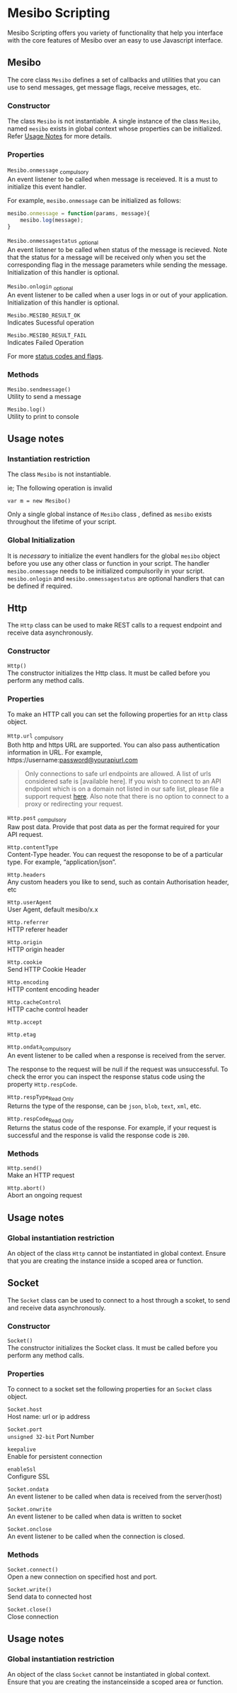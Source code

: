 # Mesibo Scripting

Mesibo Scripting offers you variety of functionality that help you interface with the core features of Mesibo over an easy to use Javascript interface.

## Mesibo  
The core class `Mesibo` defines a set of callbacks and utilities that you can use to send messages, get message flags, receive messages, etc.  

### Constructor
The class `Mesibo` is not instantiable. A single instance of the class `Mesibo`, named `mesibo` exists in global context whose properties can be initialized. Refer [Usage Notes]() for more details.

### Properties

`Mesibo.onmessage` <sub>compulsory</sub>  
An event listener to be called when message is receieved. It is a must to initialize this event handler.

For example, `mesibo.onmessage` can be initialized as follows:
```javascript
mesibo.onmessage = function(params, message){
	mesibo.log(message);
}
```
`Mesibo.onmessagestatus` <sub>optional</sub>  
An event listener to be called when status of the message is recieved. Note that the status for a message will be received only when you set the corresponding flag in the message parameters while sending the message. Initialization of this handler is optional. 

`Mesibo.onlogin` <sub>optional</sub>  
An event listener to be called when a user logs in or out of your application. Initialization of this handler is optional.

`Mesibo.MESIBO_RESULT_OK`  
Indicates Sucessful operation

`Mesibo.MESIBO_RESULT_FAIL`  
Indicates Failed Operation

For more [status codes and flags](https://mesibo.com/documentation/api/real-time-api/data-structures/#messageparams).

### Methods  
`Mesibo.sendmessage()`  
Utility to send a message 

`Mesibo.log()`  
Utility to print to console


## Usage notes

### Instantiation restriction
The class `Mesibo` is not instantiable. 

ie; The following operation is invalid  
```javscript
var m = new Mesibo()
```
Only a single global instance of `Mesibo` class , defined as `mesibo` exists throughout the lifetime of your script. 

### Global Initialization 

It is *necessary* to initialize the event handlers for the global `mesibo` object before you use any other class or function in your script. The handler `mesibo.onmessage` needs to be initialized compulsorily in your script. `mesibo.onlogin` and `mesibo.onmessagestatus` are optional handlers that can be defined if required.

## Http  
The `Http` class can be used to make REST calls to a request endpoint and receive data asynchronously.

### Constructor  
`Http()`  
The constructor initializes the Http class. It must be called before you perform any method calls. 

### Properties  
To make an HTTP call you can set the following properties for an `Http` class object. 

`Http.url` <sub>compulsory</sub>  
Both http and https URL are supported. You can also pass authentication information in URL. For example, https://username:password@yourapiurl.com

> Only connections to safe url endpoints are allowed. A list of urls considered safe is [available here]. If you wish to connect to an API endpoint which is on a domain not listed in our safe list, please file a support request [here]().
> Also note that there is no option to connect to a proxy or redirecting your request.

`Http.post` <sub>compulsory</sub>  
Raw post data. Provide that post data as per the format required for your API request.

`Http.contentType`  
Content-Type header. You can request the resoponse to be of a particular type. For example, “application/json”.

`Http.headers`  
Any custom headers you like to send, such as contain Authorisation header, etc

`Http.userAgent`  
User Agent, default mesibo/x.x

`Http.referrer`  
HTTP referer header

`Http.origin`  
HTTP origin header

`Http.cookie`  
Send HTTP Cookie Header

`Http.encoding`  
HTTP content encoding header

`Http.cacheControl`  
HTTP cache control header

`Http.accept`

`Http.etag`

`Http.ondata`<sub>compulsory</sub>  
An event listener to be called when a response is received from the server.

The response to the request will be null if the request was unsuccessful. To check the error you can inspect the response status code using the property `Http.respCode`.

`Http.respType`<sub>Read Only</sub>  
Returns the type of the response, can be `json`, `blob`, `text`, `xml`, etc. 

`Http.respCode`<sub>Read Only</sub>  
Returns the status code of the response. For example, if your request is successful and the response is valid the response code is `200`.  

### Methods
`Http.send()`   
Make an HTTP request

`Http.abort()`  
Abort an ongoing request

## Usage notes

### Global instantiation restriction  
An object of the class `Http` cannot be instantiated in global context. Ensure that you are creating the instance inside a scoped area or function.

## Socket 
The `Socket` class can be used to connect to a host through a scoket, to send and receive data asynchronously.

### Constructor  
`Socket()`  
 The constructor initializes the  Socket class. It must be called before you perform any method calls.

### Properties  
To connect to a socket set the following properties for an `Socket` class object.

`Socket.host`  
Host name: url or ip address

`Socket.port`  
`unsigned 32-bit` Port Number

`keepalive`  
Enable for persistent connection

`enableSsl`  
Configure SSL 

`Socket.ondata`  
An event listener to be called when data is received from the server(host) 

`Socket.onwrite`  
An event listener to be called when data is written to socket

`Socket.onclose`  
An event listener to be called when the connection is closed.

### Methods

`Socket.connect()`  
Open a new connection on specified host and port.

`Socket.write()`  
Send data to connected host 

`Socket.close()`  
Close connection


## Usage notes

### Global instantiation restriction  
An object of the class `Socket` cannot be instantiated in global context. Ensure that you are creating the instanceinside a scoped area or function.
